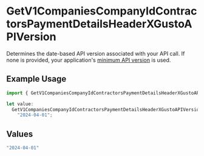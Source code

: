 # GetV1CompaniesCompanyIdContractorsPaymentDetailsHeaderXGustoAPIVersion

Determines the date-based API version associated with your API call. If none is provided, your application's [minimum API version](https://docs.gusto.com/embedded-payroll/docs/api-versioning#minimum-api-version) is used.

## Example Usage

```typescript
import { GetV1CompaniesCompanyIdContractorsPaymentDetailsHeaderXGustoAPIVersion } from "@gusto/embedded-api/models/operations/getv1companiescompanyidcontractorspaymentdetails.js";

let value:
  GetV1CompaniesCompanyIdContractorsPaymentDetailsHeaderXGustoAPIVersion =
    "2024-04-01";
```

## Values

```typescript
"2024-04-01"
```
